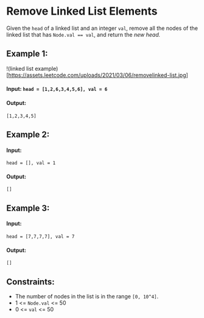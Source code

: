 # Remove Linked List Elements
Given the `head` of a linked list and an integer `val`, remove all the nodes of the linked list that has `Node.val == val`, and return the *new head.*

 

## Example 1:
!(linked list example)[https://assets.leetcode.com/uploads/2021/03/06/removelinked-list.jpg]

#### Input: `head = [1,2,6,3,4,5,6], val = 6`

#### Output: 
`[1,2,3,4,5]`



## Example 2:

#### Input: 
`head = [], val = 1`

#### Output: 
`[]`



## Example 3:

#### Input: 
`head = [7,7,7,7], val = 7`

#### Output: 
`[]`
 


## Constraints:
- The number of nodes in the list is in the range `[0, 10^4]`.
- 1 <= `Node.val` <= 50
- 0 <= `val` <= 50
